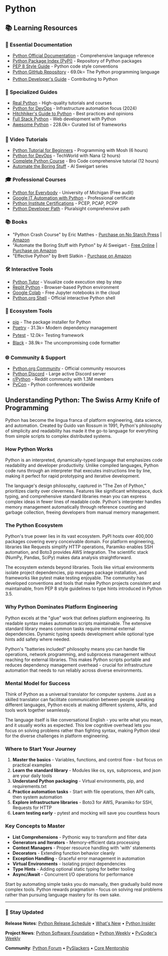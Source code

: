 # Python

## 📚 Learning Resources

### 📖 Essential Documentation
- [Python Official Documentation](https://docs.python.org/3/) - Comprehensive language reference
- [Python Package Index (PyPI)](https://pypi.org/) - Repository of Python packages
- [PEP 8 Style Guide](https://pep8.org/) - Python code style conventions
- [Python GitHub Repository](https://github.com/python/cpython) - 69.0k⭐ The Python programming language
- [Python Developer's Guide](https://devguide.python.org/) - Contributing to Python

### 📝 Specialized Guides
- [Real Python](https://realpython.com/) - High-quality tutorials and courses
- [Python for DevOps](https://pythonfordevops.com/) - Infrastructure automation focus (2024)
- [Hitchhiker's Guide to Python](https://docs.python-guide.org/) - Best practices and opinions
- [Full Stack Python](https://www.fullstackpython.com/) - Web development with Python
- [Awesome Python](https://github.com/vinta/awesome-python) - 228.0k⭐ Curated list of frameworks

### 🎥 Video Tutorials
- [Python Tutorial for Beginners](https://www.youtube.com/watch?v=_uQrJ0TkZlc) - Programming with Mosh (6 hours)
- [Python for DevOps](https://www.youtube.com/watch?v=Wvh-5ZCOXbs) - TechWorld with Nana (2 hours)
- [Complete Python Course](https://www.youtube.com/watch?v=XKHEtdqhLK8) - Bro Code comprehensive tutorial (12 hours)
- [Automate the Boring Stuff](https://www.youtube.com/playlist?list=PL0-84-yl1fUnRuXGFe_F7qSH1LEnn9LkW) - Al Sweigart series

### 🎓 Professional Courses
- [Python for Everybody](https://www.coursera.org/specializations/python) - University of Michigan (Free audit)
- [Google IT Automation with Python](https://www.coursera.org/professional-certificates/google-it-automation) - Professional certificate
- [Python Institute Certifications](https://pythoninstitute.org/certification/) - PCEP, PCAP, PCPP
- [Python Developer Path](https://www.pluralsight.com/paths/python) - Pluralsight comprehensive path

### 📚 Books
- "Python Crash Course" by Eric Matthes - [Purchase on No Starch Press](https://nostarch.com/pythoncrashcourse3e) | [Amazon](https://www.amazon.com/dp/1718502702)
- "Automate the Boring Stuff with Python" by Al Sweigart - [Free Online](https://automatetheboringstuff.com/) | [Purchase on Amazon](https://www.amazon.com/dp/1593279922)
- "Effective Python" by Brett Slatkin - [Purchase on Amazon](https://www.amazon.com/dp/0134853989)

### 🛠️ Interactive Tools
- [Python Tutor](https://pythontutor.com/) - Visualize code execution step by step
- [Replit Python](https://replit.com/languages/python3) - Browser-based Python environment
- [Google Colab](https://colab.research.google.com/) - Free Jupyter notebooks in the cloud
- [Python.org Shell](https://www.python.org/shell/) - Official interactive Python shell

### 🚀 Ecosystem Tools
- [pip](https://pip.pypa.io/) - The package installer for Python
- [Poetry](https://github.com/python-poetry/poetry) - 31.3k⭐ Modern dependency management
- [Pytest](https://github.com/pytest-dev/pytest) - 12.0k⭐ Testing framework
- [Black](https://github.com/psf/black) - 38.9k⭐ The uncompromising code formatter

### 🌐 Community & Support
- [Python.org Community](https://www.python.org/community/) - Official community resources
- [Python Discord](https://discord.gg/python) - Large active Discord server
- [r/Python](https://www.reddit.com/r/Python/) - Reddit community with 1.3M members
- [PyCon](https://pycon.org/) - Python conferences worldwide

## Understanding Python: The Swiss Army Knife of Programming

Python has become the lingua franca of platform engineering, data science, and automation. Created by Guido van Rossum in 1991, Python's philosophy of simplicity and readability has made it the go-to language for everything from simple scripts to complex distributed systems.

### How Python Works

Python is an interpreted, dynamically-typed language that emphasizes code readability and developer productivity. Unlike compiled languages, Python code runs through an interpreter that executes instructions line by line, making it perfect for rapid prototyping and iterative development.

The language's design philosophy, captured in "The Zen of Python," prioritizes clarity over cleverness. Features like significant whitespace, duck typing, and comprehensive standard libraries mean you can express complex ideas in fewer lines of readable code. Python's interpreter handles memory management automatically through reference counting and garbage collection, freeing developers from manual memory management.

### The Python Ecosystem

Python's true power lies in its vast ecosystem. PyPI hosts over 400,000 packages covering every conceivable domain. For platform engineering, libraries like Requests simplify HTTP operations, Paramiko enables SSH automation, and Boto3 provides AWS integration. The scientific stack (NumPy, Pandas, SciPy) makes data analysis straightforward.

The ecosystem extends beyond libraries. Tools like virtual environments isolate project dependencies, pip manages package installation, and frameworks like pytest make testing enjoyable. The community has developed conventions and tools that make Python projects consistent and maintainable, from PEP 8 style guidelines to type hints introduced in Python 3.5.

### Why Python Dominates Platform Engineering

Python excels at the "glue" work that defines platform engineering. Its readable syntax makes automation scripts maintainable. The extensive standard library means common tasks require minimal external dependencies. Dynamic typing speeds development while optional type hints add safety where needed.

Python's "batteries included" philosophy means you can handle file operations, network programming, and subprocess management without reaching for external libraries. This makes Python scripts portable and reduces dependency management overhead - crucial for infrastructure automation that needs to run reliably across diverse environments.

### Mental Model for Success

Think of Python as a universal translator for computer systems. Just as a skilled translator can facilitate communication between people speaking different languages, Python excels at making different systems, APIs, and tools work together seamlessly.

The language itself is like conversational English - you write what you mean, and it usually works as expected. This low cognitive overhead lets you focus on solving problems rather than fighting syntax, making Python ideal for the diverse challenges in platform engineering.

### Where to Start Your Journey

1. **Master the basics** - Variables, functions, and control flow - but focus on practical examples
2. **Learn the standard library** - Modules like os, sys, subprocess, and json are your daily tools
3. **Understand Python packaging** - Virtual environments, pip, and requirements.txt
4. **Practice automation tasks** - Start with file operations, then API calls, then system automation
5. **Explore infrastructure libraries** - Boto3 for AWS, Paramiko for SSH, Requests for HTTP
6. **Learn testing early** - pytest and mocking will save you countless hours

### Key Concepts to Master

- **List Comprehensions** - Pythonic way to transform and filter data
- **Generators and Iterators** - Memory-efficient data processing
- **Context Managers** - Proper resource handling with 'with' statements
- **Decorators** - Extending function behavior cleanly
- **Exception Handling** - Graceful error management in automation
- **Virtual Environments** - Isolating project dependencies
- **Type Hints** - Adding optional static typing for better tooling
- **Async/Await** - Concurrent I/O operations for performance

Start by automating simple tasks you do manually, then gradually build more complex tools. Python rewards pragmatism - focus on solving real problems rather than pursuing language mastery for its own sake.

---

### 📡 Stay Updated

**Release Notes**: [Python Release Schedule](https://peps.python.org/pep-0619/) • [What's New](https://docs.python.org/3/whatsnew/) • [Python Insider](https://blog.python.org/)

**Project News**: [Python Software Foundation](https://www.python.org/psf/) • [Python Weekly](https://www.pythonweekly.com/) • [PyCoder's Weekly](https://pycoders.com/)

**Community**: [Python Forum](https://discuss.python.org/) • [PySlackers](https://pyslackers.com/) • [Core Mentorship](https://www.python.org/dev/core-mentorship/)